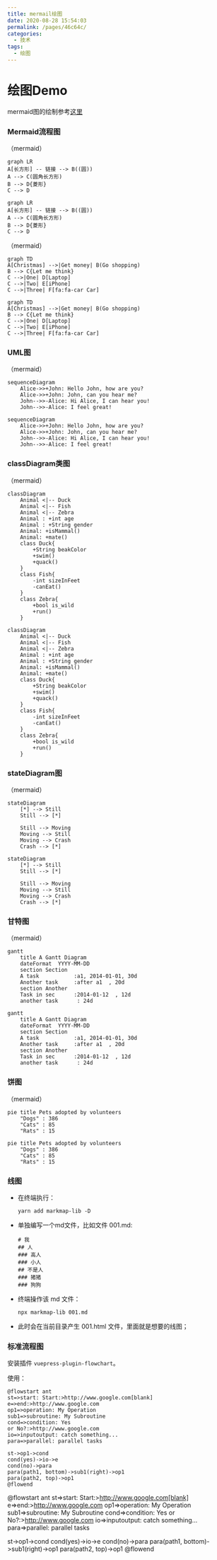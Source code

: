 ```yaml
---
title: mermail绘图
date: 2020-08-28 15:54:03
permalink: /pages/46c64c/
categories: 
  - 技术
tags: 
  - 绘图
---
```

# 绘图Demo


mermaid图的绘制参考[这里](https://mermaid-js.github.io/mermaid/#/)



### Mermaid流程图
（mermaid）
```shell
graph LR
A[长方形] -- 链接 --> B((圆))
A --> C(圆角长方形)
B --> D{菱形}
C --> D
```
```mermaid
graph LR
A[长方形] -- 链接 --> B((圆))
A --> C(圆角长方形)
B --> D{菱形}
C --> D
```
（mermaid）
```shell
graph TD
A[Christmas] -->|Get money| B(Go shopping)
B --> C{Let me think}
C -->|One| D[Laptop]
C -->|Two| E[iPhone]
C -->|Three| F[fa:fa-car Car]
```
```mermaid
graph TD
A[Christmas] -->|Get money| B(Go shopping)
B --> C{Let me think}
C -->|One| D[Laptop]
C -->|Two| E[iPhone]
C -->|Three| F[fa:fa-car Car]
```

### UML图
（mermaid）
```shell
sequenceDiagram
	Alice->>+John: Hello John, how are you?
	Alice->>+John: John, can you hear me?
	John-->>-Alice: Hi Alice, I can hear you!
	John-->>-Alice: I feel great!
```
```mermaid
sequenceDiagram
	Alice->>+John: Hello John, how are you?
	Alice->>+John: John, can you hear me?
	John-->>-Alice: Hi Alice, I can hear you!
	John-->>-Alice: I feel great!
```

### classDiagram类图
（mermaid）
```shell
classDiagram
	Animal <|-- Duck
	Animal <|-- Fish
	Animal <|-- Zebra
	Animal : +int age
	Animal : +String gender
	Animal: +isMammal()
	Animal: +mate()
	class Duck{
		+String beakColor
		+swim()
		+quack()
	}
	class Fish{
		-int sizeInFeet
		-canEat()
	}
	class Zebra{
		+bool is_wild
		+run()
	}
```
```mermaid
classDiagram
	Animal <|-- Duck
	Animal <|-- Fish
	Animal <|-- Zebra
	Animal : +int age
	Animal : +String gender
	Animal: +isMammal()
	Animal: +mate()
	class Duck{
		+String beakColor
		+swim()
		+quack()
	}
	class Fish{
		-int sizeInFeet
		-canEat()
	}
	class Zebra{
		+bool is_wild
		+run()
	}
```

### stateDiagram图
（mermaid）
```shell
stateDiagram
	[*] --> Still
	Still --> [*]

	Still --> Moving
	Moving --> Still
	Moving --> Crash
	Crash --> [*]
```
```mermaid
stateDiagram
	[*] --> Still
	Still --> [*]

	Still --> Moving
	Moving --> Still
	Moving --> Crash
	Crash --> [*]
```

### 甘特图
（mermaid）
```shell
gantt
	title A Gantt Diagram
	dateFormat  YYYY-MM-DD
	section Section
	A task           :a1, 2014-01-01, 30d
	Another task     :after a1  , 20d
	section Another
	Task in sec      :2014-01-12  , 12d
	another task      : 24d
```
```mermaid
gantt
	title A Gantt Diagram
	dateFormat  YYYY-MM-DD
	section Section
	A task           :a1, 2014-01-01, 30d
	Another task     :after a1  , 20d
	section Another
	Task in sec      :2014-01-12  , 12d
	another task      : 24d
```

### 饼图
（mermaid）
```shell
pie title Pets adopted by volunteers
	"Dogs" : 386
	"Cats" : 85
	"Rats" : 15
```
```mermaid
pie title Pets adopted by volunteers
	"Dogs" : 386
	"Cats" : 85
	"Rats" : 15
```



### 线图

- 在终端执行：
  ```shell
  yarn add markmap-lib -D
  ```
- 单独编写一个md文件，比如文件 001.md:
  ```shell
  # 我
  ## 人
  ### 高人
  ### 小人
  ## 不是人
  ### 猪猪
  ### 狗狗
  ```
- 终端操作该 md 文件：
  ```shell
  npx markmap-lib 001.md
  ```
- 此时会在当前目录产生 001.html 文件，里面就是想要的线图；

### 标准流程图

安装插件 `vuepress-plugin-flowchart`。

使用：
```
@flowstart ant
st=>start: Start:>http://www.google.com[blank]
e=>end:>http://www.google.com
op1=>operation: My Operation
sub1=>subroutine: My Subroutine
cond=>condition: Yes
or No?:>http://www.google.com
io=>inputoutput: catch something...
para=>parallel: parallel tasks

st->op1->cond
cond(yes)->io->e
cond(no)->para
para(path1, bottom)->sub1(right)->op1
para(path2, top)->op1
@flowend
```

@flowstart ant
st=>start: Start:>http://www.google.com[blank]
e=>end:>http://www.google.com
op1=>operation: My Operation
sub1=>subroutine: My Subroutine
cond=>condition: Yes
or No?:>http://www.google.com
io=>inputoutput: catch something...
para=>parallel: parallel tasks

st->op1->cond
cond(yes)->io->e
cond(no)->para
para(path1, bottom)->sub1(right)->op1
para(path2, top)->op1
@flowend